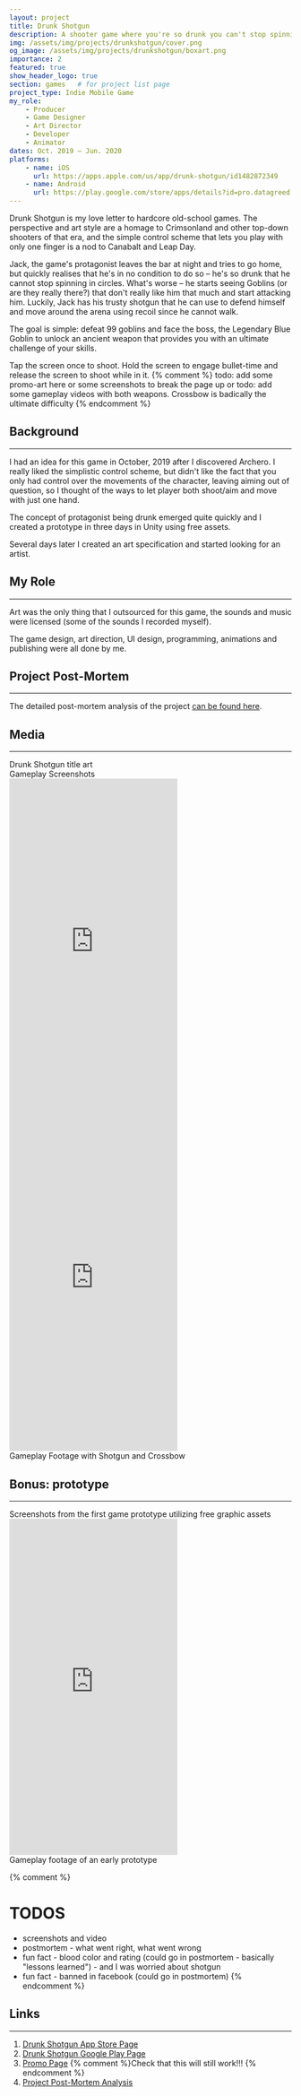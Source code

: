 ```yaml
---
layout: project
title: Drunk Shotgun
description: A shooter game where you're so drunk you can't stop spinning
img: /assets/img/projects/drunkshotgun/cover.png
og_image: /assets/img/projects/drunkshotgun/boxart.png
importance: 2
featured: true
show_header_logo: true
section: games   # for project list page
project_type: Indie Mobile Game
my_role: 
    - Producer
    - Game Designer
    - Art Director
    - Developer
    - Animator
dates: Oct. 2019 – Jun. 2020
platforms: 
    - name: iOS
      url: https://apps.apple.com/us/app/drunk-shotgun/id1482872349
    - name: Android
      url: https://play.google.com/store/apps/details?id=pro.datagreed.DrunkShotgun
---
```


Drunk Shotgun is my love letter to hardcore old-school games. 
The perspective and art style are a homage to Crimsonland and other top-down shooters of that era, and the simple 
control scheme that lets you play with only one finger is a nod to Canabalt and Leap Day.

Jack, the game's protagonist leaves the bar at night and tries to go home, but quickly realises that he's
in no condition to do so – he's so drunk that he cannot stop spinning in circles. What's worse – he starts seeing
Goblins (or are they really there?) that don't really like him that much and start attacking him. Luckily, Jack has
his trusty shotgun that he can use to defend himself and move around the arena using recoil since he cannot walk.

The goal is simple: defeat 99 goblins and face the boss, the Legendary Blue Goblin to unlock an ancient weapon
that provides you with an ultimate challenge of your skills.

Tap the screen once to shoot. Hold the screen to engage bullet-time and release the screen to shoot while in it.
{% comment %}
todo: add some promo-art here or some screenshots to break the page up or 
todo: add some gameplay videos with both weapons. Crossbow is badically the ultimate difficulty
{% endcomment %}

## Background
***

I had an idea for this game in October, 2019 after I discovered Archero. I really liked the simplistic control scheme,
but didn't like the fact that you only had control over the movements of the character, leaving aiming out of question,
so I thought of the ways to let player both shoot/aim and move with just one hand. 

The concept of protagonist being drunk emerged quite quickly and I created a prototype in three days 
in Unity using free assets.

Several days later I created an art specification and started looking for an artist.

## My Role
***
Art was the only thing that I outsourced for this game, the sounds and music were licensed (some of the sounds I 
recorded myself). 

The game design, art direction, UI design, programming, animations and publishing were all done by me. 

## Project Post-Mortem
***
The detailed post-mortem analysis of the project [can be found here](https://datagreed.medium.com/how-i-wasted-4k-and-half-a-year-of-my-life-to-develop-a-game-that-earned-only-30-a94e0d59e554).

## Media
***
<div class="row">
    <div class="col-sm mt-3 mt-md-0 text-center">
        <img class="img-fluid rounded z-depth-1 mh600" src="{{ '/assets/img/projects/drunkshotgun/boxart.png' | relative_url }}" alt=""/>
    </div>    
      
</div>
<div class="caption">
    Drunk Shotgun title art 
</div>

<div class="row">
    <div class="col-sm mt-3 mt-md-0 text-center">
        <img class="img-fluid rounded z-depth-1 mh600" src="{{ '/assets/img/projects/drunkshotgun/ios4.png' | relative_url }}" alt=""/>
    </div>
    <div class="col-sm mt-3 mt-md-0 text-center">
        <img class="img-fluid rounded z-depth-1 mh600" src="{{ '/assets/img/projects/drunkshotgun/ios5.png' | relative_url }}" alt=""/>
    </div>
    <div class="col-sm mt-3 mt-md-0 text-center">
        <img class="img-fluid rounded z-depth-1 mh600" src="{{ '/assets/img/projects/drunkshotgun/ios6.png' | relative_url }}" alt=""/>
    </div>
      
</div>
<div class="caption">
    Gameplay Screenshots
</div>

<div class="row">
    <div class="col-sm mt-3 mt-md-0 text-center">
        <iframe width="300" height="600" src="https://www.youtube.com/embed/gIGUyF0C3-o" frameborder="0" 
            allow="accelerometer; autoplay; clipboard-write; encrypted-media; gyroscope; picture-in-picture" 
            allowfullscreen>
            </iframe>
    </div>
    <div class="col-sm mt-3 mt-md-0 text-center">
        <iframe width="300" height="600" src="https://www.youtube.com/embed/iG45kI6CJkY" frameborder="0" 
            allow="accelerometer; autoplay; clipboard-write; encrypted-media; gyroscope; picture-in-picture" 
            allowfullscreen>
            </iframe>
    </div>
    
      
</div>
<div class="caption">
    Gameplay Footage with Shotgun and Crossbow
</div>



## Bonus: prototype
***
<div class="row">
    <div class="col-sm mt-3 mt-md-0 text-center">
        <img class="img-fluid rounded z-depth-1 mh600" src="{{ '/assets/img/projects/drunkshotgun/proto2.png' | relative_url }}" alt=""/>
    </div>
    <div class="col-sm mt-3 mt-md-0 text-center">
        <img class="img-fluid rounded z-depth-1 mh600" src="{{ '/assets/img/projects/drunkshotgun/proto1.png' | relative_url }}" alt=""/>
    </div>
    <div class="col-sm mt-3 mt-md-0 text-center">
        <img class="img-fluid rounded z-depth-1 mh600" src="{{ '/assets/img/projects/drunkshotgun/proto3.png' | relative_url }}" alt=""/>
    </div>
      
</div>
<div class="caption">
    Screenshots from the first game prototype utilizing free graphic assets
</div>

<div class="text-center">
    <iframe width="300" height="600" src="https://www.youtube.com/embed/JlwN9_JqbRI" frameborder="0" 
    allow="accelerometer; autoplay; clipboard-write; encrypted-media; gyroscope; picture-in-picture" 
    allowfullscreen>
    </iframe>
</div>
<div class="caption">
    Gameplay footage of an early prototype 
</div>



{% comment %}
# TODOS

- screenshots and video
- postmortem - what went right, what went wrong
- fun fact - blood color and rating (could go in postmortem - basically "lessons learned") - and I was worried about shotgun
- fun fact - banned in facebook (could go in postmortem)
{% endcomment %}

## Links
***

1. [Drunk Shotgun App Store Page](https://apps.apple.com/us/app/drunk-shotgun/id1482872349)
2. [Drunk Shotgun Google Play Page](https://play.google.com/store/apps/details?id=pro.datagreed.DrunkShotgun)
3. [Promo Page](https://datagreed.pro/projects/drunkshotgun/)    {% comment %}Check that this will still work!!! {% endcomment %}
3. [Project Post-Mortem Analysis](https://datagreed.medium.com/how-i-wasted-4k-and-half-a-year-of-my-life-to-develop-a-game-that-earned-only-30-a94e0d59e554)


